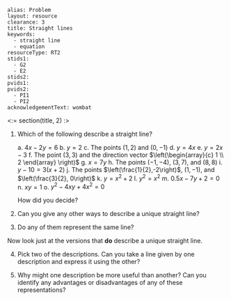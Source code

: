 ````
alias: Problem
layout: resource
clearance: 3
title: Straight lines
keywords:
  - straight line
  - equation
resourceType: RT2
stids1:
  - G2
  - E2
stids2:
pvids1:
pvids2:
  - PI1
  - PI2
acknowledgementText: wombat
````
<:= section(title, 2) :>

1. Which of the following describe a straight line?

	a. $4x - 2y = 6$
	b. $y = 2$
	c. The points $(1,2)$ and $(0,-1)$
	d. $y = 4x$
	e. $y = 2x - 3$
	f. The point $(3,3)$ and the direction vector $\left(\begin{array}{c} 1 \\ 2 \end{array} \right)$
	g. $x = 7y$
	h. The points $(-1, -4)$, $(3, 7)$, and $(8, 8)$
	i. $y - 10 = 3(x + 2)$
	j. The points $\left(\frac{1}{2},-2\right)$, $(1,-1)$, and $\left(\frac{3}{2}, 0\right)$
	k. $y = x^2 + 2$
	l. $y^2 = x^2$
	m. $0.5x - 7y + 2 = 0$
	n. $xy = 1$
	o. $y^2 - 4xy + 4x^2 = 0$

	How did you decide?

2. Can you give any other ways to describe a unique straight line?

3. Do any of them represent the same line?

Now look just at the versions that __do__ describe a unique straight line.

4. Pick two of the descriptions.  Can you take a line given by one description and express it using the other?

5. Why might one description be more useful than another?  Can you identify any advantages or disadvantages of any of these representations? 

